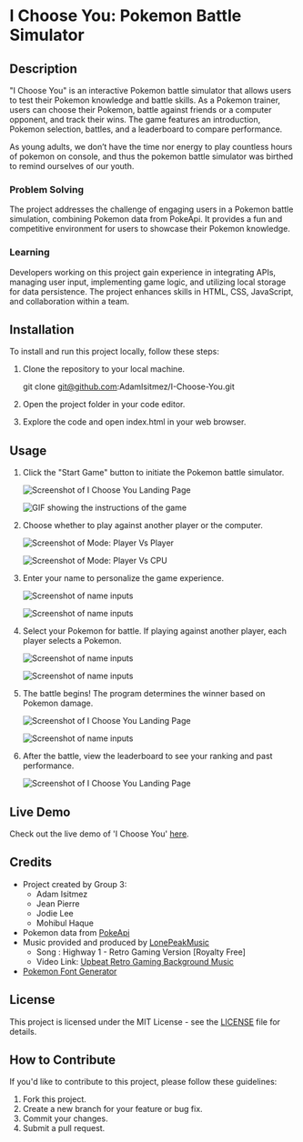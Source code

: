 # I Choose You: Pokemon Battle Simulator

## Description

"I Choose You" is an interactive Pokemon battle simulator that allows users to test their Pokemon knowledge and battle skills. As a Pokemon trainer, users can choose their Pokemon, battle against friends or a computer opponent, and track their wins. The game features an introduction, Pokemon selection, battles, and a leaderboard to compare performance.

As young adults, we don’t have the time nor energy to play countless hours of pokemon on console, and thus the pokemon battle simulator was birthed to remind ourselves of our youth.

### Problem Solving

The project addresses the challenge of engaging users in a Pokemon battle simulation, combining Pokemon data from PokeApi. It provides a fun and competitive environment for users to showcase their Pokemon knowledge.

### Learning

Developers working on this project gain experience in integrating APIs, managing user input, implementing game logic, and utilizing local storage for data persistence. The project enhances skills in HTML, CSS, JavaScript, and collaboration within a team.

## Installation

To install and run this project locally, follow these steps:

1. Clone the repository to your local machine.
    
    git clone git@github.com:AdamIsitmez/I-Choose-You.git

2. Open the project folder in your code editor.
3. Explore the code and open index.html in your web browser.

## Usage

1. Click the "Start Game" button to initiate the Pokemon battle simulator.

    ![Screenshot of I Choose You Landing Page](./assets/img/1.png)

    ![GIF showing the instructions of the game](./assets/img/chrome-capture-2024-1-15%20(1).gif)

2. Choose whether to play against another player or the computer.

    ![Screenshot of Mode: Player Vs Player](./assets/img/2.png)

    ![Screenshot of Mode: Player Vs CPU](./assets/img/3.png)

3. Enter your name to personalize the game experience.

     ![Screenshot of name inputs](./assets/img/4.png)

     ![Screenshot of name inputs](./assets/img/5.png)

4. Select your Pokemon for battle. If playing against another player, each player selects a Pokemon.

    ![Screenshot of name inputs](./assets/img/7.png)

    ![Screenshot of name inputs](./assets/img/6.png)

5. The battle begins! The program determines the winner based on Pokemon damage.

     ![Screenshot of I Choose You Landing Page](./assets/img/10.png)

     ![Screenshot of name inputs](./assets/img/chrome-capture-2024-1-15.gif)

6. After the battle, view the leaderboard to see your ranking and past performance.

    ![Screenshot of I Choose You Landing Page](./assets/img/9.png)

## Live Demo

Check out the live demo of 'I Choose You' [here](https://adamisitmez.github.io/I-Choose-You/).

## Credits

- Project created by Group 3: 
  - Adam Isitmez
  - Jean Pierre
  - Jodie Lee
  - Mohibul Haque
- Pokemon data from [PokeApi](https://pokeapi.co/)
- Music provided and produced by [LonePeakMusic](https://www.youtube.com/@LonePeakMusic)
    - Song : Highway 1 - Retro Gaming Version [Royalty Free]
    - Video Link: [Upbeat Retro Gaming Background Music](https://www.youtube.com/watch?v=waaxFLLnRXg&list=PLsVfn9YIFmNC3SL_FgAe6k4_is4stMOh2&index=30)
- [Pokemon Font Generator](https://fontmeme.com/pokemon-font/)

## License
This project is licensed under the MIT License - see the [LICENSE](./LICENSE) file for details.

## How to Contribute

If you'd like to contribute to this project, please follow these guidelines:

1. Fork this project.
2. Create a new branch for your feature or bug fix.
3. Commit your changes.
4. Submit a pull request.

